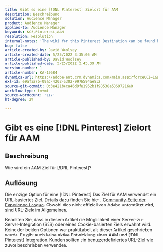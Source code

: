 ```yaml
---
title: Gibt es eine [!DNL Pinterest] Zielort für AAM
description: Beschreibung
solution: Audience Manager
product: Audience Manager
applies-to: Audience Manager
keywords: KCS,Pinterest,AAM
resolution: Resolution
internal-notes: 'The wiki for this Pinterest Destination can be found here: https://wiki.corp.adobe.com/display/MCPI/Pinterest+-+AAM+Destination+-+IN+DEVELOPMENT'
bug: false
article-created-by: David Woolsey
article-created-date: 5/25/2022 3:35:05 AM
article-published-by: David Woolsey
article-published-date: 5/25/2022 3:45:39 AM
version-number: 1
article-number: KA-19684
dynamics-url: https://adobe-ent.crm.dynamics.com/main.aspx?forceUCI=1&pagetype=entityrecord&etn=knowledgearticle&id=0a2b6ba9-dbdb-ec11-a7b6-0022480b01c5
exl-id: e9af2a7b-09ac-4202-a302-9976594ae832
source-git-commit: 0c3e421beca46d9fe1952b1f98538a50697216a0
workflow-type: tm+mt
source-wordcount: '117'
ht-degree: 2%

---
```


# Gibt es eine [!DNL Pinterest] Zielort für AAM

## Beschreibung


Wie wird ein AAM Ziel für [!DNL Pinterest]?


## Auflösung


Die einzige Option für eine [!DNL Pinterest] Das Ziel für AAM verwendet ein URL-basiertes Ziel. Details dazu finden Sie hier . [Community-Seite der Experience League](https://experienceleaguecommunities.adobe.com/t5/adobe-audience-manager-questions/pinterest-destination/td-p/434687). Obwohl dies nicht offiziell von Adobe unterstützt wird, sind URL-Ziele im Allgemeinen.

Beachten Sie, dass in diesem Artikel die Möglichkeit einer Server-zu-Server-Integration (S2S) oder eines Cookie-basierten Ziels erwähnt wird. Keine der beiden Optionen war praktikabel, als dieser Artikel geschrieben wurde. Es gibt auch keine aktive Entwicklung eines AAM und [!DNL Pinterest] Integration. Kunden sollten ein benutzerdefiniertes URL-Ziel wie zuvor beschrieben verwenden.
